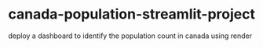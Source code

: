 # canada-population-streamlit-project
deploy a dashboard to identify the population count in canada using render
